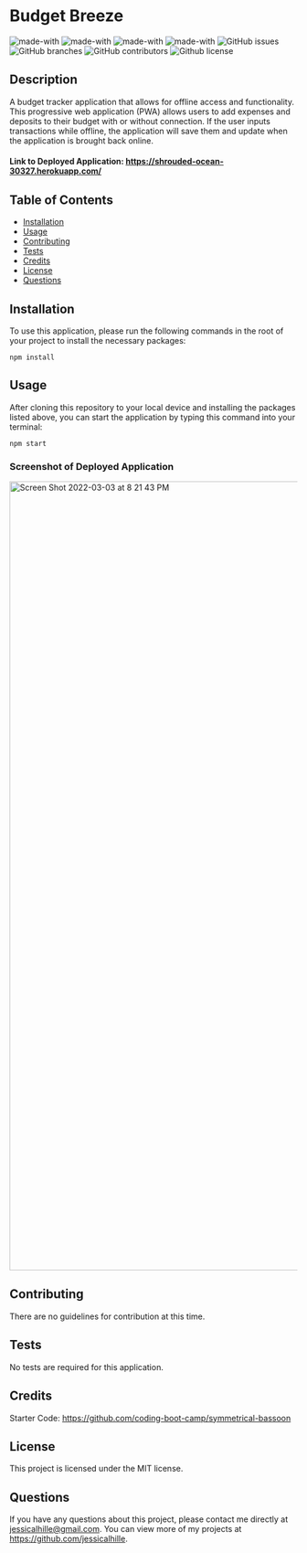 # Budget Breeze
  ![made-with](https://img.shields.io/badge/Made%20with-JavaScript-1f425f.svg)
  ![made-with](https://img.shields.io/badge/Made%20with-Express.js-1f425f.svg)
  ![made-with](https://img.shields.io/badge/Made%20with-MongoDB-1f425f.svg)
  ![made-with](https://img.shields.io/badge/Made%20with-Mongoose-1f425f.svg)
  ![GitHub issues](https://img.shields.io/github/issues/jessicalhille/budget-breeze)
  ![GitHub branches](https://badgen.net/github/branches/jessicalhille/budget-breeze)
  ![GitHub contributors](https://img.shields.io/github/contributors/jessicalhille/budget-breeze)
  ![Github license](http://img.shields.io/badge/license-MIT-blue.svg)


  ## Description
  A budget tracker application that allows for offline access and functionality. This progressive web application (PWA) allows users to add expenses and deposits to their budget with or without connection. If the user inputs transactions while offline, the application will save them and update when the application is brought back online.
  #### Link to Deployed Application: https://shrouded-ocean-30327.herokuapp.com/

  ## Table of Contents
  * [Installation](#installation)
  * [Usage](#usage)
  * [Contributing](#contributing)
  * [Tests](#tests)
  * [Credits](#credits)
  * [License](#license)
  * [Questions](#questions)

  ## Installation
  To use this application, please run the following commands in the root of your project to install the necessary packages:
  ```
  npm install
  ```

  ## Usage
  After cloning this repository to your local device and installing the packages listed above, you can start the application by typing this command into your terminal:
  ```
  npm start
  ```

  ### Screenshot of Deployed Application
  <img width="1381" alt="Screen Shot 2022-03-03 at 8 21 43 PM" src="https://user-images.githubusercontent.com/91511805/156688215-062cf8cb-97e4-44fb-aa32-13edaa6f5f5b.png">


  ## Contributing
  There are no guidelines for contribution at this time.

  ## Tests
  No tests are required for this application.

  ## Credits
  Starter Code: https://github.com/coding-boot-camp/symmetrical-bassoon

  ## License
  This project is licensed under the MIT license.

  ## Questions
  If you have any questions about this project, please contact me directly at jessicalhille@gmail.com.
  You can view more of my projects at https://github.com/jessicalhille.

